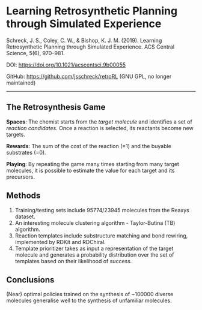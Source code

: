# Learning Retrosynthetic Planning through Simulated Experience

Schreck, J. S., Coley, C. W., & Bishop, K. J. M. (2019). Learning Retrosynthetic Planning through Simulated Experience. ACS Central Science, 5(6), 970–981.

DOI: https://doi.org/10.1021/acscentsci.9b00055

GitHub: https://github.com/jsschreck/retroRL (GNU GPL, no longer maintained)

---

## The Retrosynthesis Game

**Spaces**: The chemist starts from the *target molecule* and identifies a set of *reaction candidates*.
Once a reaction is selected, its reactants become new targets.

**Rewards**: The sum of the cost of the reaction (=1) and the buyable substrates (=0).

**Playing**: By repeating the game many times starting from many target molecules, it is possible to estimate the value for each target and its precursors.

## Methods

1. Training/testing sets include 95774/23945 molecules from the Reaxys dataset.
2. An interesting molecule clustering algorithm - Taylor-Butina (TB) algorithm.
3. Reaction templates include substructure matching and bond rewiring, implemented by RDKit and RDChiral.
4. Template prioritizer takes as input a representation of the target molecule and generates a probability distribution over the set of templates based on their likelihood of success.

## Conclusions

(Near) optimal policies trained on the synthesis of ~100000 diverse molecules generalise well to the synthesis of unfamiliar molecules.
